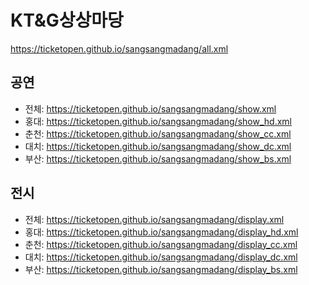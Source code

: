 # KT&G상상마당
https://ticketopen.github.io/sangsangmadang/all.xml

## 공연
- 전체: https://ticketopen.github.io/sangsangmadang/show.xml
- 홍대: https://ticketopen.github.io/sangsangmadang/show_hd.xml
- 춘천: https://ticketopen.github.io/sangsangmadang/show_cc.xml
- 대치: https://ticketopen.github.io/sangsangmadang/show_dc.xml
- 부산: https://ticketopen.github.io/sangsangmadang/show_bs.xml

## 전시
- 전체: https://ticketopen.github.io/sangsangmadang/display.xml
- 홍대: https://ticketopen.github.io/sangsangmadang/display_hd.xml
- 춘천: https://ticketopen.github.io/sangsangmadang/display_cc.xml
- 대치: https://ticketopen.github.io/sangsangmadang/display_dc.xml
- 부산: https://ticketopen.github.io/sangsangmadang/display_bs.xml
